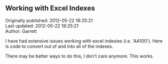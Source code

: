 ## Working with Excel Indexes  
Originally published: 2012-05-22 18:25:21  
Last updated: 2012-05-22 18:25:21  
Author: Garrett   
  
I have had extensive issues working with excel indexies (i.e. 'AA100').  Here is code to convert out of and into all of the indexes.

There may be better ways to do this, I don't care anymore.  This works.